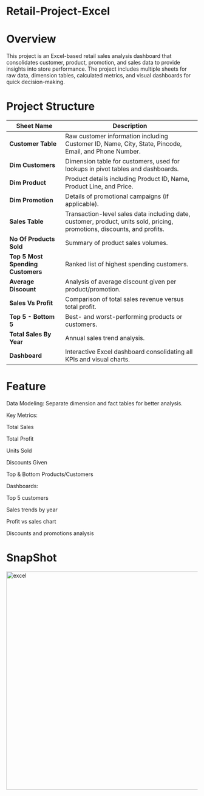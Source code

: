 # Retail-Project-Excel
# Overview

This project is an Excel-based retail sales analysis dashboard that consolidates customer, product, promotion, and sales data to provide insights into store performance.
The project includes multiple sheets for raw data, dimension tables, calculated metrics, and visual dashboards for quick decision-making.
# Project Structure

| Sheet Name                        | Description                                                                                                              |
| --------------------------------- | ------------------------------------------------------------------------------------------------------------------------ |
| **Customer Table**                | Raw customer information including Customer ID, Name, City, State, Pincode, Email, and Phone Number.                     |
| **Dim Customers**                 | Dimension table for customers, used for lookups in pivot tables and dashboards.                                          |
| **Dim Product**                   | Product details including Product ID, Name, Product Line, and Price.                                                     |
| **Dim Promotion**                 | Details of promotional campaigns (if applicable).                                                                        |
| **Sales Table**                   | Transaction-level sales data including date, customer, product, units sold, pricing, promotions, discounts, and profits. |
| **No Of Products Sold**           | Summary of product sales volumes.                                                                                        |
| **Top 5 Most Spending Customers** | Ranked list of highest spending customers.                                                                               |
| **Average Discount**              | Analysis of average discount given per product/promotion.                                                                |
| **Sales Vs Profit**               | Comparison of total sales revenue versus total profit.                                                                   |
| **Top 5 - Bottom 5**              | Best- and worst-performing products or customers.                                                                        |
| **Total Sales By Year**           | Annual sales trend analysis.                                                                                             |
| **Dashboard**                     | Interactive Excel dashboard consolidating all KPIs and visual charts.                                                    |

# Feature
Data Modeling: Separate dimension and fact tables for better analysis.

Key Metrics:

Total Sales

Total Profit

Units Sold

Discounts Given

Top & Bottom Products/Customers

Dashboards:

Top 5 customers

Sales trends by year

Profit vs sales chart

Discounts and promotions analysis

# SnapShot
<img width="1085" height="573" alt="excel" src="https://github.com/user-attachments/assets/f8fc23d1-82af-4892-a8de-bd0ffacc608b" />
